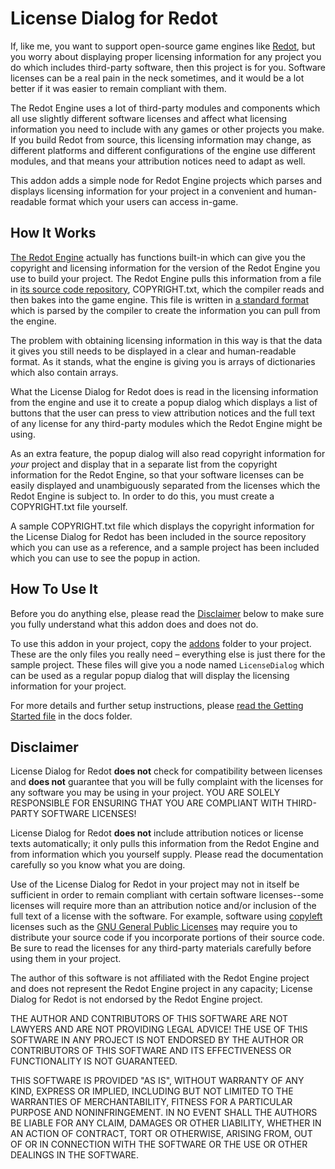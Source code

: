 License Dialog for Redot
========================

If, like me, you want to support open-source game engines like [Redot], but you
worry about displaying proper licensing information for any project you do
which includes third-party software, then this project is for you.  Software
licenses can be a real pain in the neck sometimes, and it would be a lot better
if it was easier to remain compliant with them.

The Redot Engine uses a lot of third-party modules and components which all use
slightly different software licenses and affect what licensing information you
need to include with any games or other projects you make.  If you build Redot
from source, this licensing information may change, as different platforms and
different configurations of the engine use different modules, and that means
your attribution notices need to adapt as well.

This addon adds a simple node for Redot Engine projects
which parses and displays licensing information for your project in a
convenient and human-readable format which your users can access in-game.

How It Works
------------

[The Redot Engine][Redot] actually has functions built-in which can give you
the copyright and licensing information for the version of the Redot Engine you
use to build your project.  The Redot Engine pulls this information from a file
in [its source code repository][redot source], COPYRIGHT.txt, which the
compiler reads and then bakes into the game engine.  This file is written in
[a standard format][debian license file format] which is parsed by the compiler
to create the information you can pull from the engine.

The problem with obtaining licensing information in this way is that the data
it gives you still needs to be displayed in a clear and human-readable format.
As it stands, what the engine is giving you is arrays of dictionaries which
also contain arrays.

What the License Dialog for Redot does is read in the licensing
information from the engine and use it to create a popup dialog which displays
a list of buttons that the user can press to view attribution notices and the
full text of any license for any third-party modules which the Redot Engine
might be using.

As an extra feature, the popup dialog will also read copyright information for
_your_ project and display that in a separate list from the copyright
information for the Redot Engine, so that your software licenses can be easily
displayed and unambiguously separated from the licenses which the Redot Engine
is subject to.  In order to do this, you must create a COPYRIGHT.txt file
yourself.

A sample COPYRIGHT.txt file which displays the copyright information
for the License Dialog for Redot has been included in the source
repository which you can use as a reference, and a sample project has been
included which you can use to see the popup in action.

How To Use It
-------------

Before you do anything else, please read the [Disclaimer](#disclaimer) below to
make sure you fully understand what this addon does and does not do.

To use this addon in your project, copy the [addons](addons) folder to your
project.  These are the only files you really need &ndash; everything else is
just there for the sample project.
These files will give you a node named `LicenseDialog` which can be used as a
regular popup dialog that will display the licensing information for your
project.

For more details and further setup instructions, please [read the Getting
Started file][Getting Started] in the docs folder.

Disclaimer
----------

License Dialog for Redot **does not** check for compatibility
between licenses and **does not** guarantee that you will be fully complaint
with the licenses for any software you may be using in your project.  YOU ARE
SOLELY RESPONSIBLE FOR ENSURING THAT YOU ARE COMPLIANT WITH THIRD-PARTY
SOFTWARE LICENSES!

License Dialog for Redot **does not** include attribution notices or
license texts automatically; it only pulls this information from the Redot
Engine and from information which you yourself supply.  Please read the
documentation carefully so you know what you are doing.

Use of the License Dialog for Redot in your project may not in itself be
sufficient in order to remain compliant with certain software licenses--some
licenses will require more than an attribution notice and/or inclusion of the
full text of a license with the software.  For example, software using
[copyleft] licenses such as the [GNU General Public Licenses][GPL] may require
you to distribute your source code if you incorporate portions of their source
code.  Be sure to read the licenses for any third-party materials carefully
before using them in your project.

The author of this software is not affiliated with the Redot Engine project and
does not represent the Redot Engine project in any capacity; License Dialog for
Redot is not endorsed by the Redot Engine project.

THE AUTHOR AND CONTRIBUTORS OF THIS SOFTWARE ARE NOT LAWYERS AND ARE NOT
PROVIDING LEGAL ADVICE!  THE USE OF THIS SOFTWARE IN ANY PROJECT IS NOT
ENDORSED BY THE AUTHOR OR CONTRIBUTORS OF THIS SOFTWARE AND ITS EFFECTIVENESS
OR FUNCTIONALITY IS NOT GUARANTEED.

THIS SOFTWARE IS PROVIDED "AS IS", WITHOUT WARRANTY OF ANY KIND,
EXPRESS OR IMPLIED, INCLUDING BUT NOT LIMITED TO THE WARRANTIES OF
MERCHANTABILITY, FITNESS FOR A PARTICULAR PURPOSE AND NONINFRINGEMENT.
IN NO EVENT SHALL THE AUTHORS BE LIABLE FOR ANY CLAIM, DAMAGES OR
OTHER LIABILITY, WHETHER IN AN ACTION OF CONTRACT, TORT OR OTHERWISE,
ARISING FROM, OUT OF OR IN CONNECTION WITH THE SOFTWARE OR THE USE OR
OTHER DEALINGS IN THE SOFTWARE.

[Redot]: https://www.redotengine.org/
[redot source]: https://github.com/Redot-Engine/redot-engine/
[debian license file format]: https://www.debian.org/doc/packaging-manuals/copyright-format/1.0/
[Getting Started]: docs/GETTING_STARTED.md
[copyleft]: https://en.wikipedia.org/wiki/Copyleft
[GPL]: https://en.wikipedia.org/wiki/GNU_General_Public_License
